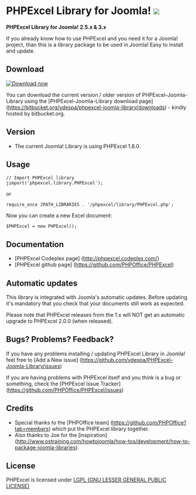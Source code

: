 # PHPExcel Library for Joomla! ![](https://img.shields.io/badge/maintained%3F-no!-red.svg?style=flat)

**PHPExcel Library for Joomla! 2.5.x &amp; 3.x**

If you already know how to use PHPExcel and you need it for a Joomla! project, than this is a library package to be used in Joomla! Easy to install and update.

Download
--------

[![Download now](https://raw.github.com/vdespa/PHPExcel-Joomla-Library/master/download.png)](https://bitbucket.org/vdespa/phpexcel-joomla-library/downloads/PHPExcel-Joomla-Library-1.8.0.zip)

You can download the current version / older version of PHPExcel-Joomla-Library using the [PHPExcel-Joomla-Library download page] (https://bitbucket.org/vdespa/phpexcel-joomla-library/downloads) - kindly hosted by bitbucket.org.

Version
-------

* The current Joomla! Library is using PHPExcel 1.8.0.

Usage
-----

    // Import PHPExcel library
    jimport('phpexcel.library.PHPExcel');

or 

    require_once JPATH_LIBRARIES . '/phpexcel/library/PHPExcel.php';


Now you can create a new Excel document:

    $PHPExcel = new PHPExcel();



Documentation
-------------

* [PHPExcel Codeplex page] (http://phpexcel.codeplex.com/)
* [PHPExcel github page] (https://github.com/PHPOffice/PHPExcel)

Automatic updates
-----------------

This library is integrated with Joomla's automatic updates. Before updating it's mandatory that you check that your documents still work as expected.

Please note that PHPExcel releases from the 1.x will NOT get an automatic upgrade to PHPExcel 2.0.0 (when released).

Bugs? Problems? Feedback?
-------------------------

If you have any problems installing / updating PHPExcel Library in Joomla! feel free to [Add a New issue] (https://github.com/vdespa/PHPExcel-Joomla-Library/issues)

If you are having problems with PHPExcel itself and you think is a bug or something, check the [PHPExcel Issue Tracker] (https://github.com/PHPOffice/PHPExcel/issues)

Credits
-------

* Special thanks to the [PHPOffice team] (https://github.com/PHPOffice?tab=members) which put the PHPExcel library together.
* Also thanks to Joe for the [inspiration] (http://www.ostraining.com/howtojoomla/how-tos/development/how-to-package-joomla-libraries).


License
-------
PHPExcel is licensed under [LGPL (GNU LESSER GENERAL PUBLIC LICENSE)](https://github.com/PHPOffice/PHPExcel/blob/master/license.md)

